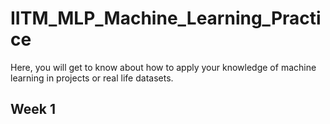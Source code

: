 # IITM_MLP_Machine_Learning_Practice
Here, you will get to know about how to apply your knowledge of machine learning in projects or real life datasets. 
## Week 1
